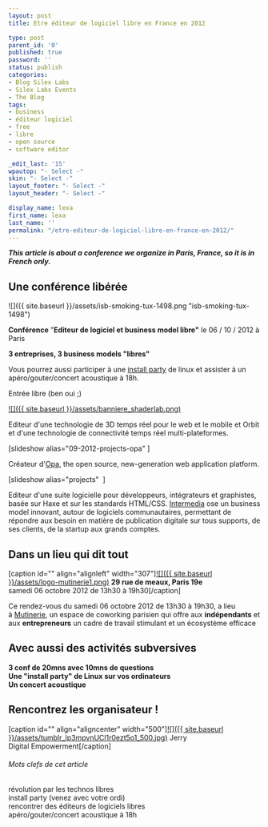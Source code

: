 ```yaml
---
layout: post
title: Etre éditeur de logiciel libre en France en 2012

type: post
parent_id: '0'
published: true
password: ''
status: publish
categories:
- Blog Silex Labs
- Silex Labs Events
- The Blog
tags:
- business
- éditeur logiciel
- free
- libre
- open source
- software editor

_edit_last: '15'
wpautop: "- Select -"
skin: "- Select -"
layout_footer: "- Select -"
layout_header: "- Select -"

display_name: lexa
first_name: lexa
last_name: ''
permalink: "/etre-editeur-de-logiciel-libre-en-france-en-2012/"
---
```


_**This article is about a conference we organize in Paris, France, so it is in French only.**_

Une conférence libérée
----------------------

![]({{ site.baseurl }}/assets/isb-smoking-tux-1498.png "isb-smoking-tux-1498")

**Conférence** "**Editeur de logiciel et business model libre"** le 06 / 10 / 2012 à Paris

**3 entreprises, 3 business models "libres"**



Vous pourrez aussi participer à une [install party](http://fr.wikipedia.org/wiki/Install_party) de linux et assister à un apéro/gouter/concert acoustique à 18h.

Entrée libre (ben oui ;)



[![]({{ site.baseurl }}/assets/banniere_shaderlab.png)](http://aerys.in/minko)

Editeur d'une technologie de 3D temps réel pour le web et le mobile et Orbit et d'une technologie de connectivité temps réel multi-plateformes.



[slideshow alias="09-2012-projects-opa" ]

Créateur d'[Opa](http://opalang.org), the open source, new-generation web application platform.



[slideshow alias="projects"  ]

Editeur d'une suite logicielle pour développeurs, intégrateurs et graphistes, basée sur Haxe et sur les standards HTML/CSS. [Intermedia](http://www.intermedia-paris.fr/ "Suite logicielle pour publication digitale cross-platform") ose un business model innovant, autour de logiciels communautaires, permettant de répondre aux besoin en matière de publication digitale sur tous supports, de ses clients, de la startup aux grands comptes.

Dans un lieu qui dit tout
-------------------------

[caption id="" align="alignleft" width="307"][![]({{ site.baseurl }}/assets/logo-mutinerie1.png)](http://www.mutinerie.org/) **29 rue de meaux, Paris 19e**  
samedi 06 octobre 2012 de 13h30 à 19h30[/caption]

Ce rendez-vous du samedi 06 octobre 2012 de 13h30 à 19h30, a lieu à [Mutinerie](http://www.mutinerie.org/), un espace de coworking parisien qui offre aux **indépendants** et aux **entrepreneurs** un cadre de travail stimulant et un écosystème efficace

Avec aussi des activités subversives
------------------------------------

**3 conf de 20mns avec 10mns de questions**  
**Une "install party" de Linux sur vos ordinateurs**  
**Un concert acoustique**

Rencontrez les organisateur !
-----------------------------

[caption id="" align="aligncenter" width="500"][![]({{ site.baseurl }}/assets/tumblr_lp3mpvnUCl1r0ezt5o1_500.jpg)](http://youandjerrycan.tumblr.com/Jerry) Jerry  
Digital Empowerment[/caption]



###### Mots clefs de cet article

révolution par les technos libres  
install party (venez avec votre ordi)  
rencontrer des éditeurs de logiciels libres  
apéro/gouter/concert acoustique à 18h